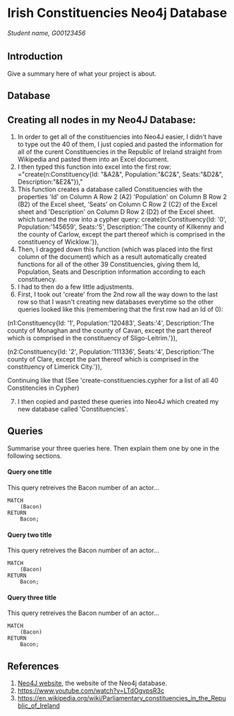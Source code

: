 # Irish Constituencies Neo4j Database
###### Student name, G00123456

## Introduction
Give a summary here of what your project is about.

## Database
## Creating all nodes in my Neo4J Database:

1. In order to get all of the constituencies into Neo4J easier, I didn't have to type out the 40 of them, I just copied and pasted the information for all of the curent Constituencies in the Republic of Ireland straight from Wikipedia and pasted them into an Excel document.
2. I then typed this function into excel into the first row:
="create(n:Constituency{Id: "&A2&", Population:"&C2&", Seats:"&D2&", Description:"&E2&"}),"
3. This function creates a database called Constituencies with the properties 'Id' on Column A Row 2 (A2) 'Population' on Column B Row 2 (B2) of the Excel sheet, 'Seats' on Column C Row 2 (C2) of the Excel sheet and 'Description' on Column D Row 2 (D2) of the Excel sheet.
which turned the row into a cypher query:
 create(n:Constituency{Id: '0', Population:'145659', Seats:'5', Description:'The county of Kilkenny and the county of Carlow, except the part thereof which is comprised in the constituency of Wicklow.'}),
4. Then, I dragged down this function (which was placed into the first column of the document) which as a result automatically created functions for all of the other 39 Constituencies, giving them Id, Population, Seats and Description information according to each constituency.
5. I had to then do a few little adjustments.
6. First, I took out 'create' from the 2nd row all the way down to the last row so that I wasn't creating new databases everytime so the other queries looked like this (remembering that the first row had an Id of 0):

(n1:Constituency{Id: '1', Population:'120483', Seats:'4', Description:'The county of Monaghan and the county of Cavan, except the part thereof which is comprised in the constituency of Sligo-Leitrim.'}),

(n2:Constituency{Id: '2', Population:'111336', Seats:'4', Description:'The county of Clare, except the part thereof which is comprised in the constituency of Limerick City.'}),

Continuing like that (See 'create-constituencies.cypher for a list of all 40 Constitencies in Cypher)

7. I then copied and pasted these queries into Neo4J which created my new database called 'Constituencies'.
## Queries
Summarise your three queries here.
Then explain them one by one in the following sections.

#### Query one title
This query retreives the Bacon number of an actor...
```cypher
MATCH
	(Bacon)
RETURN
	Bacon;
```

#### Query two title
This query retreives the Bacon number of an actor...
```cypher
MATCH
	(Bacon)
RETURN
	Bacon;
```

#### Query three title
This query retreives the Bacon number of an actor...
```cypher
MATCH
	(Bacon)
RETURN
	Bacon;
```

## References
1. [Neo4J website](http://neo4j.com/), the website of the Neo4j database.
2. https://www.youtube.com/watch?v=LTdOgvpsR3c
3. https://en.wikipedia.org/wiki/Parliamentary_constituencies_in_the_Republic_of_Ireland